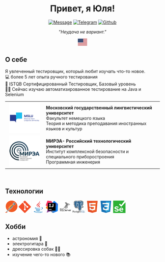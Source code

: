 <div align="center">
  <h1>
    Привет, я Юля!
  </h1>
<p>
<a href="mailto:yulia.dmitrieva@yahoo.com"><img src="https://img.shields.io/badge/Message-red?style=for-the-badge" alt="Message"></a>
<a href="https://t.me/juliett_delta"><img src="https://img.shields.io/badge/Telegram-2CA5E0?style=for-the-badge&logo=telegram&logoColor=white" alt="Telegram"></a>
<a href="https://github.com/judmi"><img src="https://img.shields.io/badge/GitHub-100000?style=for-the-badge&logo=github&logoColor=white" alt="Github"></a>
</p>
<p><i>"Неудача не вариант."</i></p>
  <p>
    <a href="/README.md">
    <img alt="English version" src="/icons/us.svg"/ title="English version" width="30px">
  </a>
  </p>
<div>

<div align="left">
<h2> О себе </h2>

Я увлеченный тестировщик, который любит изучать что-то новое.\
:computer: более 5 лет опыта ручного тестирования \
:page_facing_up: ISTQB Сертифицированный Тестировщик, Базовый уровень\
:woman_student: Сейчас изучаю автоматизированное тестирование на Java и Selenium

<!-- :email: Shoot me an email at yulia.dmitrieva@yahoo.com -->
<table width="100%" border='0'>
   <tr> 
    <td width="25%" valign="bottom" align="center"><a href="https://linguanet.ru/"><img src="/images/mslu.png" width="100" height="100" alt="MSLU logo"></a></td><td valign="middle"><b>Московский государственный лингвистический университет</b></br>Факультет немецкого языка</br>Теория и методика преподавания иностранных языков и культур</td></tr>
    <tr><td width="25%" valign="bottom" align="center"><a href="https://mirea.ru/"><img src="/images/mirea.png" width="100" height="100" alt="MIREA logo"></td><td valign="middle"><b>МИРЭА- Российский технологический университет</b></br>Институт комплексной безопасности и специального приборостроения</br>Программная инженерия</td>
   </tr>
  </table>
  </br>

## Технологии
<div> 
<img src="/icons/postman.svg" width="40" height="40">
<img src="icons/git-original.svg" width="40" height="40">
<img src="icons/java-original.svg" width="40" height="40">
<img src="icons/intellij-idea.svg" width="40" height="40">
<img src="icons/microsoftsqlserver-plain-wordmark.svg" width="40" height="40">
<img src="icons/postgresql-logo.svg" width="40" height="40">
<img src="icons/html5-original.svg" width="40" height="40">
<img src="icons/css3-original.svg" width="40" height="40">
<img src="icons/selenium.svg" width="40" height="40">
</div>

## Хобби
* астрономия :stars:
* электрогитара :guitar:
* дрессировка собак :service_dog:
* изучение чего-то нового :books:
